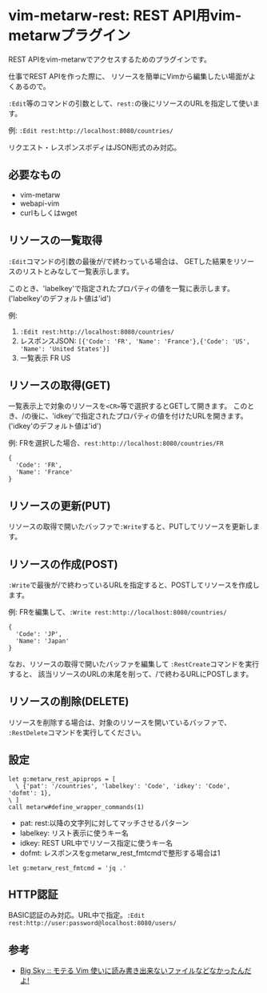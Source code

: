 # vim-metarw-rest: REST API用vim-metarwプラグイン

REST APIをvim-metarwでアクセスするためのプラグインです。

仕事でREST APIを作った際に、
リソースを簡単にVimから編集したい場面がよくあるので。

`:Edit`等のコマンドの引数として、`rest:`の後にリソースのURLを指定して使います。

例: `:Edit rest:http://localhost:8080/countries/`

リクエスト・レスポンスボディはJSON形式のみ対応。

## 必要なもの

* vim-metarw
* webapi-vim
* curlもしくはwget

## リソースの一覧取得
`:Edit`コマンドの引数の最後が/で終わっている場合は、
GETした結果をリソースのリストとみなして一覧表示します。

このとき、'labelkey'で指定されたプロパティの値を一覧に表示します。
('labelkey'のデフォルト値は'id')

例:
1. `:Edit rest:http://localhost:8080/countries/`
2. レスポンスJSON: `[{'Code': 'FR', 'Name': 'France'},{'Code': 'US', 'Name': 'United States'}]`
3. 一覧表示
        FR
        US

## リソースの取得(GET)
一覧表示上で対象のリソースを`<CR>`等で選択するとGETして開きます。
このとき、/の後に、'idkey'で指定されたプロパティの値を付けたURLを開きます。
('idkey'のデフォルト値は'id')

例: FRを選択した場合、`rest:http://localhost:8080/countries/FR`

```
{
  'Code': 'FR',
  'Name': 'France'
}
```

## リソースの更新(PUT)
リソースの取得で開いたバッファで`:Write`すると、PUTしてリソースを更新します。

## リソースの作成(POST)
`:Write`で最後が/で終わっているURLを指定すると、POSTしてリソースを作成します。

例: FRを編集して、`:Write rest:http://localhost:8080/countries/`

```
{
  'Code': 'JP',
  'Name': 'Japan'
}
```

なお、リソースの取得で開いたバッファを編集して
`:RestCreate`コマンドを実行すると、
該当リソースのURLの末尾を削って、/で終わるURLにPOSTします。

## リソースの削除(DELETE)
リソースを削除する場合は、対象のリソースを開いているバッファで、
`:RestDelete`コマンドを実行してください。

## 設定

```
let g:metarw_rest_apiprops = [
  \ {'pat': '/countries', 'labelkey': 'Code', 'idkey': 'Code', 'dofmt': 1},
\ ]
call metarw#define_wrapper_commands(1)
```

+ pat: rest:以降の文字列に対してマッチさせるパターン
+ labelkey: リスト表示に使うキー名
+ idkey: REST URL中でリソース指定に使うキー名
+ dofmt: レスポンスをg:metarw_rest_fmtcmdで整形する場合は1

```
let g:metarw_rest_fmtcmd = 'jq .'
```

## HTTP認証
BASIC認証のみ対応。URL中で指定。`:Edit rest:http://user:password@localhost:8080/users/`

## 参考
* [Big Sky :: モテる Vim 使いに読み書き出来ないファイルなどなかったんだよ!](http://mattn.kaoriya.net/software/vim/20121204090702.htm)

